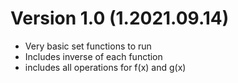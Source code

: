 Version 1.0 (1.2021.09.14)
===================
- Very basic set functions to run
- Includes inverse of each function
- includes all operations for f(x) and g(x)